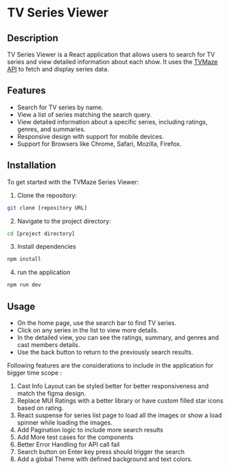 # TV Series Viewer
## Description
TV Series Viewer is a React application that allows users to search for TV series and view detailed information about each show. It uses the [TVMaze API](https://api.tvmaze.com/) to fetch and display series data. 

 ## Features
* Search for TV series by name.
* View a list of series matching the search query.
* View detailed information about a specific series, including ratings, genres, and summaries.
* Responsive design with support for mobile devices.
* Support for Browsers like Chrome, Safari, Mozilla, Firefox.

## Installation
To get started with the TVMaze Series Viewer:

1. Clone the repository:
```bash
git clone [repository URL]
```
2. Navigate to the project directory:
```bash
cd [project directory]
```
3. Install dependencies
```bash
npm install
```
4. run the application
```bash
npm run dev
```

## Usage
* On the home page, use the search bar to find TV series.
* Click on any series in the list to view more details.
* In the detailed view, you can see the ratings, summary, and genres and cast members details.
* Use the back button to return to the previously search results.

Following features are the considerations to include in the application for bigger time scope : 
1. Cast Info Layout can be styled better for better responsiveness and match the figma design.
2. Replace MUI Ratings with a better library or have custom filled star icons based on rating.
3. React suspense for series list page to load all the images or show a load spinner while loading the images.
4. Add Pagination logic to include more search results
5. Add More test cases for the components
6. Better Error Handling for API call fail 
7. Search button on Enter key press should trigger the search
8. Add a global Theme with defined background and text colors.